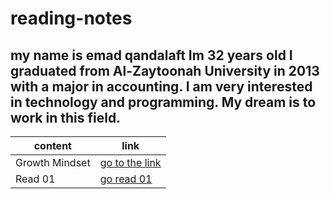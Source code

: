# reading-notes
## my name is emad qandalaft Im 32 years old I graduated from Al-Zaytoonah University in 2013 with a major in accounting. I am very interested in technology and programming. My dream is to work in this field.
content  | link
------------ | -------------
Growth Mindset	 | [go to the link](https://www.mindsetworks.com/science/)
Read 01 | [go read 01](https://qandalaft.github.io/reading-notes/read01)







 
